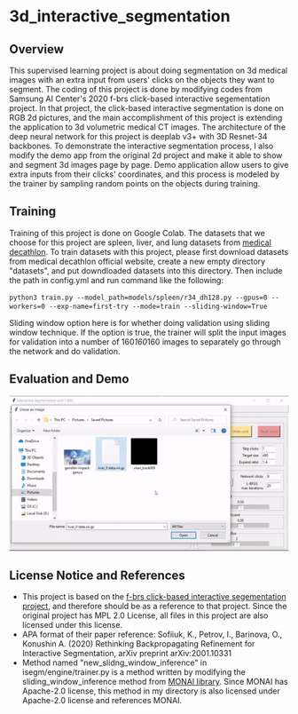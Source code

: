 # 3d_interactive_segmentation
## Overview
This supervised learning project is about doing segmentation on 3d medical images with an extra input from users' clicks on the objects they want to segment. The coding of this project is done by modifying codes from Samsung AI Center's 2020 f-brs click-based interactive segementation project. In that project, the click-based interactive segmentation is done on RGB 2d pictures, and the main accomplishment of this project is extending the application to 3d volumetric medical CT images. The architecture of the deep neural network for this project is deeplab v3+ with 3D Resnet-34 backbones. To demonstrate the interactive segmentation process, I also modify the demo app from the original 2d project and make it able to show and segment 3d images page by page. Demo application allow users to give extra inputs from their clicks' coordinates, and this process is modeled by the trainer by sampling random points on the objects during training. 
## Training
Training of this project is done on Google Colab. The datasets that we choose for this project are spleen, liver, and lung datasets from <a href=http://medicaldecathlon.com/ title="Flaticon">medical decathlon</a>. To train datasets with this project, please first download datasets from medical decathlon official website, create a new empty directory "datasets", and put downdloaded datasets into this directory. Then include the path in config.yml and run command like the following:
```
python3 train.py --model_path=models/spleen/r34_dh128.py --gpus=0 --workers=0 --exp-name=first-try --mode=train --sliding-window=True
```
Sliding window option here is for whether doing validation using sliding window technique. If the option is true, the trainer will split the input images for validation into a number of 160*160*160 images to separately go through the network and do validation. 
## Evaluation and Demo
![](demo.gif)
## License Notice and References
* This project is based on the <a href="https://github.com/saic-vul/fbrs_interactive_segmentation" title="Flaticon">f-brs click-based interactive segementation project</a>, and therefore should be as a reference to that project. Since the original project has MPL 2.0 License, all files in this project are also licensed under this license.
* APA format of their paper reference: Sofiiuk, K., Petrov, I., Barinova, O., Konushin A. (2020)  Rethinking Backpropagating Refinement for Interactive Segmentation, arXiv preprint arXiv:2001.10331
* Method named "new_slidng_window_inference" in isegm/engine/trainer.py is a method written by modifying the sliding_window_inference method from <a href="https://github.com/Project-MONAI/MONAI" title="MONAI">MONAI library</a>. Since MONAI has Apache-2.0 license, this method in my directory is also licensed under Apache-2.0 license and references MONAI. 

